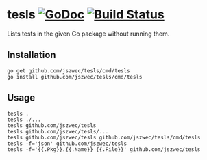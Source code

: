tesls [![GoDoc](https://godoc.org/github.com/jszwec/tesls?status.svg)](http://godoc.org/github.com/jszwec/tesls) [![Build Status](https://travis-ci.org/jszwec/tesls.svg)](https://travis-ci.org/jszwec/tesls)
==========

Lists tests in the given Go package without running them.

Installation
------------

    go get github.com/jszwec/tesls/cmd/tesls
    go install github.com/jszwec/tesls/cmd/tesls

Usage
-----

    tesls .
    tesls ./...
    tesls github.com/jszwec/tesls
    tesls github.com/jszwec/tesls/...
    tesls github.com/jszwec/tesls github.com/jszwec/tesls/cmd/tesls
    tesls -f='json' github.com/jszwec/tesls
    tesls -f='{{.Pkg}}.{{.Name}} {{.File}}' github.com/jszwec/tesls
